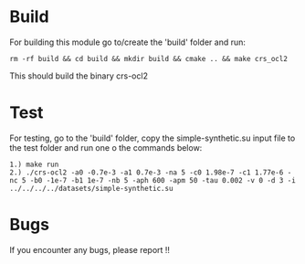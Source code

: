 # Build
For building this module go to/create the 'build' folder and run:
  
    rm -rf build && cd build && mkdir build && cmake .. && make crs_ocl2

This should build the binary crs-ocl2

# Test
For testing, go to the 'build' folder, copy the simple-synthetic.su input file to
the test folder and run one o the commands below:

    1.) make run
	2.) ./crs-ocl2 -a0 -0.7e-3 -a1 0.7e-3 -na 5 -c0 1.98e-7 -c1 1.77e-6 -nc 5 -b0 -1e-7 -b1 1e-7 -nb 5 -aph 600 -apm 50 -tau 0.002 -v 0 -d 3 -i ../../../../datasets/simple-synthetic.su

# Bugs
If you encounter any bugs, please report !!
